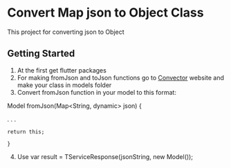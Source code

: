 # Convert Map json to Object Class

This project for converting json to Object

## Getting Started
1. At the first get flutter packages
2. For making fromJson and toJson functions go to [Convector](https://javiercbk.github.io/json_to_dart/ "Convector")
 website and make your class in models folder
3. Convert fromJson function in your model to this format:   

Model fromJson(Map<String, dynamic> json) {

. . .

    return this;
    
    } 
    
4. Use  var result = TServiceResponse<Model>(jsonString, new Model());